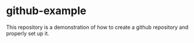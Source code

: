 # github-example
This repository is a demonstration of how to create a github repository and properly set up it.
